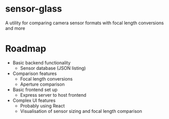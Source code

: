 # sensor-glass
A utility for comparing camera sensor formats with focal length conversions and more

# Roadmap
* Basic backend functionality
  * Sensor database (JSON listing)
* Comparison features
  * Focal length conversions
  * Aperture comparison
* Basic frontend set up
  * Express server to host frontend
* Complex UI features
  * Probably using React
  * Visualisation of sensor sizing and focal length comparison
